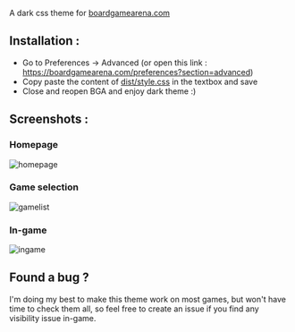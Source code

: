 A dark css theme for [boardgamearena.com](https://boardgamearena.com/)

## Installation :

- Go to Preferences -> Advanced (or open this link : https://boardgamearena.com/preferences?section=advanced)
- Copy paste the content of [dist/style.css](https://raw.githubusercontent.com/klingeling/bga-dark-theme/main/dist/style.css) in the textbox and save
- Close and reopen BGA and enjoy dark theme :)

## Screenshots :

### Homepage
![homepage](https://raw.githubusercontent.com/klingeling/bga-dark-theme/main/screenshots/homepage.png)
### Game selection
![gamelist](https://raw.githubusercontent.com/klingeling/bga-dark-theme/main/screenshots/gamelist.png)
### In-game
![ingame](https://raw.githubusercontent.com/klingeling/bga-dark-theme/main/screenshots/ingame.png)

## Found a bug ?

I'm doing my best to make this theme work on most games, but won't have time to check them all, so feel free to create an issue if you find any visibility issue in-game.